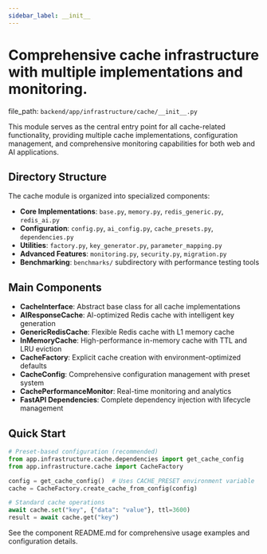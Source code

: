 ```yaml
---
sidebar_label: __init__
---
```


# **Comprehensive cache infrastructure with multiple implementations and monitoring.**

  file_path: `backend/app/infrastructure/cache/__init__.py`

This module serves as the central entry point for all cache-related functionality,
providing multiple cache implementations, configuration management, and comprehensive
monitoring capabilities for both web and AI applications.

## Directory Structure

The cache module is organized into specialized components:

- **Core Implementations**: `base.py`, `memory.py`, `redis_generic.py`, `redis_ai.py`
- **Configuration**: `config.py`, `ai_config.py`, `cache_presets.py`, `dependencies.py`
- **Utilities**: `factory.py`, `key_generator.py`, `parameter_mapping.py`
- **Advanced Features**: `monitoring.py`, `security.py`, `migration.py`
- **Benchmarking**: `benchmarks/` subdirectory with performance testing tools

## Main Components

- **CacheInterface**: Abstract base class for all cache implementations
- **AIResponseCache**: AI-optimized Redis cache with intelligent key generation
- **GenericRedisCache**: Flexible Redis cache with L1 memory cache
- **InMemoryCache**: High-performance in-memory cache with TTL and LRU eviction
- **CacheFactory**: Explicit cache creation with environment-optimized defaults
- **CacheConfig**: Comprehensive configuration management with preset system
- **CachePerformanceMonitor**: Real-time monitoring and analytics
- **FastAPI Dependencies**: Complete dependency injection with lifecycle management

## Quick Start

```python
# Preset-based configuration (recommended)
from app.infrastructure.cache.dependencies import get_cache_config
from app.infrastructure.cache import CacheFactory

config = get_cache_config()  # Uses CACHE_PRESET environment variable
cache = CacheFactory.create_cache_from_config(config)

# Standard cache operations
await cache.set("key", {"data": "value"}, ttl=3600)
result = await cache.get("key")
```

See the component README.md for comprehensive usage examples and configuration details.
